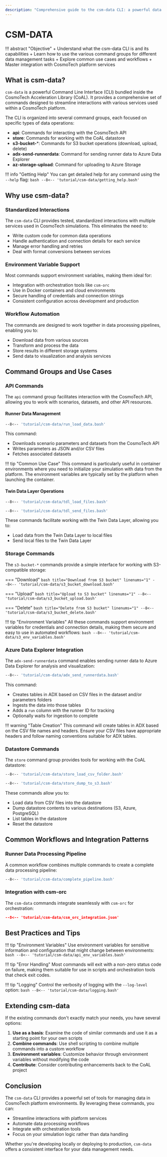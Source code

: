 ```yaml
---
description: "Comprehensive guide to the csm-data CLI: a powerful data management tool for CosmoTech platforms"
---
```


# CSM-DATA

!!! abstract "Objective"
    + Understand what the csm-data CLI is and its capabilities
    + Learn how to use the various command groups for different data management tasks
    + Explore common use cases and workflows
    + Master integration with CosmoTech platform services

## What is csm-data?

`csm-data` is a powerful Command Line Interface (CLI) bundled inside the CosmoTech Acceleration Library (CoAL). It provides a comprehensive set of commands designed to streamline interactions with various services used within a CosmoTech platform.

The CLI is organized into several command groups, each focused on specific types of data operations:

- **api**: Commands for interacting with the CosmoTech API
- **store**: Commands for working with the CoAL datastore
- **s3-bucket-***: Commands for S3 bucket operations (download, upload, delete)
- **adx-send-runnerdata**: Command for sending runner data to Azure Data Explorer
- **az-storage-upload**: Command for uploading to Azure Storage

!!! info "Getting Help"
    You can get detailed help for any command using the `--help` flag:
    ```bash
    --8<-- 'tutorial/csm-data/getting_help.bash'
    ```

## Why use csm-data?

### Standardized Interactions

The `csm-data` CLI provides tested, standardized interactions with multiple services used in CosmoTech simulations. This eliminates the need to:

- Write custom code for common data operations
- Handle authentication and connection details for each service
- Manage error handling and retries
- Deal with format conversions between services

### Environment Variable Support

Most commands support environment variables, making them ideal for:

- Integration with orchestration tools like `csm-orc`
- Use in Docker containers and cloud environments
- Secure handling of credentials and connection strings
- Consistent configuration across development and production

### Workflow Automation

The commands are designed to work together in data processing pipelines, enabling you to:

- Download data from various sources
- Transform and process the data
- Store results in different storage systems
- Send data to visualization and analysis services

## Command Groups and Use Cases

### API Commands

The `api` command group facilitates interaction with the CosmoTech API, allowing you to work with scenarios, datasets, and other API resources.

#### Runner Data Management

```bash title="Download run data" linenums="1" hl_lines="7 8 9"
--8<-- 'tutorial/csm-data/run_load_data.bash'
```

This command:
- Downloads scenario parameters and datasets from the CosmoTech API
- Writes parameters as JSON and/or CSV files
- Fetches associated datasets

!!! tip "Common Use Case"
    This command is particularly useful in container environments where you need to initialize your simulation with data from the platform. The environment variables are typically set by the platform when launching the container.

#### Twin Data Layer Operations

```bash title="Load files to Twin Data Layer" linenums="1"
--8<-- 'tutorial/csm-data/tdl_load_files.bash'
```

```bash title="Send files to Twin Data Layer" linenums="1"
--8<-- 'tutorial/csm-data/tdl_send_files.bash'
```

These commands facilitate working with the Twin Data Layer, allowing you to:
- Load data from the Twin Data Layer to local files
- Send local files to the Twin Data Layer

### Storage Commands

The `s3-bucket-*` commands provide a simple interface for working with S3-compatible storage:

=== "Download"
    ```bash title="Download from S3 bucket" linenums="1"
    --8<-- 'tutorial/csm-data/s3_bucket_download.bash'
    ```

=== "Upload"
    ```bash title="Upload to S3 bucket" linenums="1"
    --8<-- 'tutorial/csm-data/s3_bucket_upload.bash'
    ```

=== "Delete"
    ```bash title="Delete from S3 bucket" linenums="1"
    --8<-- 'tutorial/csm-data/s3_bucket_delete.bash'
    ```

!!! tip "Environment Variables"
    All these commands support environment variables for credentials and connection details, making them secure and easy to use in automated workflows:
    ```bash
    --8<-- 'tutorial/csm-data/s3_env_variables.bash'
    ```

### Azure Data Explorer Integration

The `adx-send-runnerdata` command enables sending runner data to Azure Data Explorer for analysis and visualization:

```bash title="Send runner data to ADX" linenums="1"
--8<-- 'tutorial/csm-data/adx_send_runnerdata.bash'
```

This command:
- Creates tables in ADX based on CSV files in the dataset and/or parameters folders
- Ingests the data into those tables
- Adds a `run` column with the runner ID for tracking
- Optionally waits for ingestion to complete

!!! warning "Table Creation"
    This command will create tables in ADX based on the CSV file names and headers. Ensure your CSV files have appropriate headers and follow naming conventions suitable for ADX tables.

### Datastore Commands

The `store` command group provides tools for working with the CoAL datastore:

```bash title="Load CSV folder into datastore" linenums="1"
--8<-- 'tutorial/csm-data/store_load_csv_folder.bash'
```

```bash title="Dump datastore to S3" linenums="1"
--8<-- 'tutorial/csm-data/store_dump_to_s3.bash'
```

These commands allow you to:
- Load data from CSV files into the datastore
- Dump datastore contents to various destinations (S3, Azure, PostgreSQL)
- List tables in the datastore
- Reset the datastore

## Common Workflows and Integration Patterns

### Runner Data Processing Pipeline

A common workflow combines multiple commands to create a complete data processing pipeline:

```bash title="Complete data processing pipeline" linenums="1"
--8<-- 'tutorial/csm-data/complete_pipeline.bash'
```

### Integration with csm-orc

The `csm-data` commands integrate seamlessly with `csm-orc` for orchestration:

```json title="run.json for csm-orc" linenums="1"
--8<-- 'tutorial/csm-data/csm_orc_integration.json'
```

## Best Practices and Tips

!!! tip "Environment Variables"
    Use environment variables for sensitive information and configuration that might change between environments:
    ```bash
    --8<-- 'tutorial/csm-data/api_env_variables.bash'
    ```

!!! tip "Error Handling"
    Most commands will exit with a non-zero status code on failure, making them suitable for use in scripts and orchestration tools that check exit codes.

!!! tip "Logging"
    Control the verbosity of logging with the `--log-level` option:
    ```bash
    --8<-- 'tutorial/csm-data/logging.bash'
    ```

## Extending csm-data

If the existing commands don't exactly match your needs, you have several options:

1. **Use as a basis**: Examine the code of similar commands and use it as a starting point for your own scripts
2. **Combine commands**: Use shell scripting to combine multiple commands into a custom workflow
3. **Environment variables**: Customize behavior through environment variables without modifying the code
4. **Contribute**: Consider contributing enhancements back to the CoAL project

## Conclusion

The `csm-data` CLI provides a powerful set of tools for managing data in CosmoTech platform environments. By leveraging these commands, you can:

- Streamline interactions with platform services
- Automate data processing workflows
- Integrate with orchestration tools
- Focus on your simulation logic rather than data handling

Whether you're developing locally or deploying to production, `csm-data` offers a consistent interface for your data management needs.
